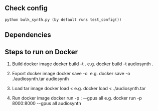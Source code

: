 ## Check config
```
python bulk_synth.py (by default runs test_config())
``` 

## Dependencies


## Steps to run on Docker
1. Build docker image
docker build -t <reponame> .
e.g. docker build -t audiosynth .

2. Export docker image
docker save -o <path for generated tar file> <image name>
e.g. docker save -o ./audiosynth.tar audiosynth

3. Load tar image
docker load < <path to image tar file>
e.g. docker load < ./audiosynth.tar

2. Run docker image
docker run -p <port>:<port> --gpus all <reponame>
e.g. docker run -p 8000:8000 --gpus all audiosynth


